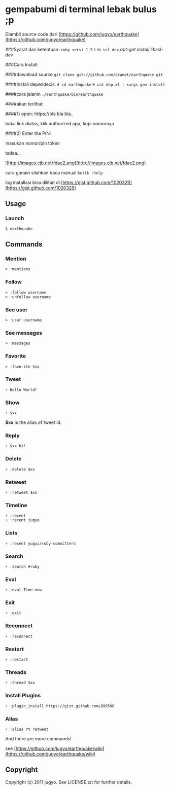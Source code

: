 gempabumi di terminal lebak bulus ;p
=====

Diambil source code dari [https://github.com/jugyo/earthquake](https://github.com/jugyo/earthquake)  

###Syarat dan ketentuan: 
	`ruby versi 1.9`
	`lib ssl dev` *apt-get install libssl-dev*

###Cara Install:

####download source
`git clone git://github.com/deanet/earthquake.git`

####Install dependecis:
`# cd earthquake`
`# cat dep.xt | xargs gem install`

####cara jalanin
`./earthquake/bin/earthquake`

####akan terlihat:

####1) open: https://bla bla bla..

buka link diatas, klik authorized app, kopi nomornya

####2) Enter the PIN: 

masukan nomor/pin token

tadaa...

![http://images.cjb.net/fdae2.png](http://images.cjb.net/fdae2.png)

cara gunain silahkan baca manual `ketik :help`

log installasi bisa dilihat di [https://gist.github.com/1020329](https://gist.github.com/1020329)

Usage
----

### Launch

    $ earthquake

Commands
----

### Mention

	> :mentions

### Follow

	> :follow username
	> :unfollow username

### See user

	> :user username
	
### See messages

	> :messages 

### Favorite
	
	> :favorite $xx

### Tweet

    ⚡ Hello World!

### Show

    ⚡ $xx

**$xx** is the alias of tweet id.

### Reply

    ⚡ $xx hi!

### Delete

    ⚡ :delete $xx

### Retweet

    ⚡ :retweet $xx

### Timeline

    ⚡ :recent
    ⚡ :recent jugyo

### Lists

    ⚡ :recent yugui/ruby-committers

### Search

    ⚡ :search #ruby

### Eval

    ⚡ :eval Time.now

### Exit

    ⚡ :exit

### Reconnect

    ⚡ :reconnect

### Restart

    ⚡ :restart

### Threads

    ⚡ :thread $xx

### Install Plugins

    ⚡ :plugin_install https://gist.github.com/899506

### Alias

    ⚡ :alias rt retweet

And there are more commands!

see [https://github.com/jugyo/earthquake/wiki](https://github.com/jugyo/earthquake/wiki)

Copyright
----

Copyright (c) 2011 jugyo. See LICENSE.txt for further details.
